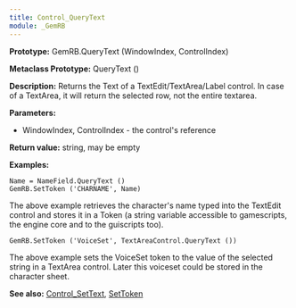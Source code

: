 ```yaml
---
title: Control_QueryText
module: _GemRB
---
```

 
**Prototype:** GemRB.QueryText (WindowIndex, ControlIndex)
 
**Metaclass Prototype:** QueryText ()
 
 **Description:** Returns the Text of a TextEdit/TextArea/Label control. 
 In case of a TextArea, it will return the selected row, not the entire 
 textarea.
 
 **Parameters:**
 * WindowIndex, ControlIndex - the control's reference
 
 **Return value:** string, may be empty
 
**Examples:**

    Name = NameField.QueryText ()
    GemRB.SetToken ('CHARNAME', Name)

The above example retrieves the character's name typed into the TextEdit control and stores it in a Token (a string variable accessible to gamescripts, the engine core and to the guiscripts too).

    GemRB.SetToken ('VoiceSet', TextAreaControl.QueryText ())

The above example sets the VoiceSet token to the value of the selected string in a TextArea control. Later this voiceset could be stored in the character sheet.

 **See also:** [Control_SetText](Control_SetText.md), [SetToken](SetToken.md)
